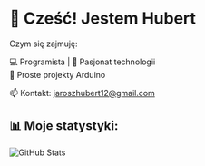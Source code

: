 # 👋 Cześć! Jestem Hubert

Czym się zajmuję:

💻 Programista | 🚀 Pasjonat technologii  
🔌 Proste projekty Arduino 
<!--  🎯 Specjalizuję się w: Python, JavaScript, React  -->
📫 Kontakt: jaroszhubert12@gmail.com

## 📊 Moje statystyki:
![GitHub Stats](https://github-readme-stats.vercel.app/api?username=Deerion&show_icons=true&theme=radical)

<!--  🚀 Zapraszam do mojego repozytorium ➜ [Moje portfolio](https://github.com/JanKowalski/portfolio)  -->
